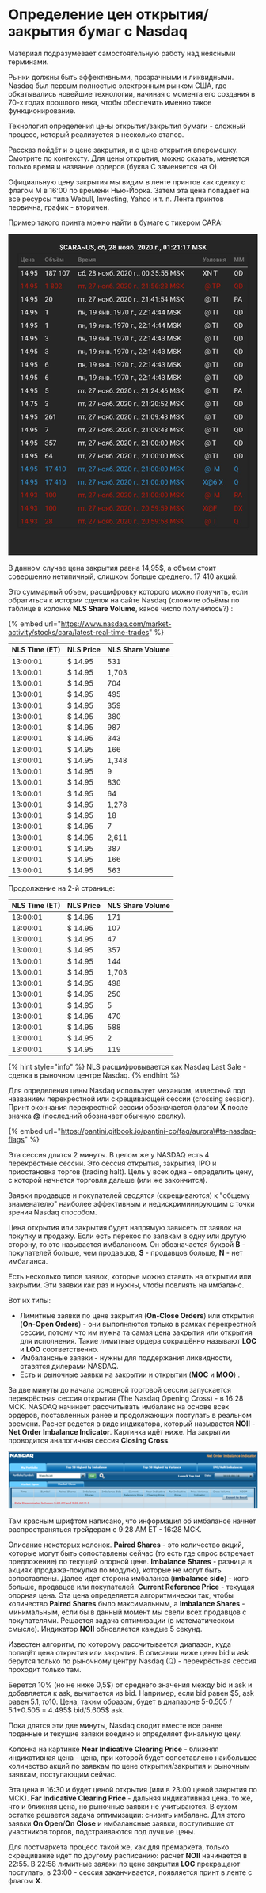 # Определение цен открытия/закрытия бумаг с Nasdaq

Материал подразумевает самостоятельную работу над неясными терминами.  
  
Рынки должны быть эффективными, прозрачными и ликвидными. Nasdaq был первым полностью электронным рынком США, где обкатывались новейшие технологии, начиная с момента его создания в 70-х годах прошлого века, чтобы обеспечить именно такое функционирование.  
  
Технология определения цены открытия/закрытия бумаги - сложный процесс, который реализуется в несколько этапов.  
  
Рассказ пойдёт и о цене закрытия, и о цене открытия вперемешку. Смотрите по контексту. Для цены открытия, можно сказать, меняется только время и название ордеров \(буква C заменяется на О\).  
  
Официальную цену закрытия мы видим в ленте принтов как сделку с флагом M в 16:00 по времени Нью-Йорка. Затем эта цена попадает на все ресурсы типа Webull, Investing, Yahoo и т. п. Лента принтов первична, график - вторичен.  
  
Пример такого принта можно найти в бумаге с тикером CARA:

![&#x41B;&#x435;&#x43D;&#x442;&#x430; &#x441;&#x434;&#x435;&#x43B;&#x43E;&#x43A; \(&#x440;&#x435;&#x43F;&#x440;&#x43E;&#x434;&#x443;&#x43A;&#x446;&#x438;&#x44F;\)](../../.gitbook/assets/image%20%2823%29.png)

В данном случае цена закрытия равна 14,95$, а объем стоит совершенно нетипичный, слишком больше среднего. 17 410 акций.  
  
Это суммарный объем, расшифровку которого можно получить, если обратиться к истории сделок на сайте Nasdaq \(сложите объёмы по таблице в колонке **NLS Share Volume**, какое число получилось?\) :

{% embed url="https://www.nasdaq.com/market-activity/stocks/cara/latest-real-time-trades" %}

| NLS Time \(ET\) | NLS Price | NLS Share Volume |
| :--- | :--- | :--- |
| 13:00:01 | $ 14.95 | 531 |
| 13:00:01 | $ 14.95 | 1,703 |
| 13:00:01 | $ 14.95 | 704 |
| 13:00:01 | $ 14.95 | 495 |
| 13:00:01 | $ 14.95 | 359 |
| 13:00:01 | $ 14.95 | 380 |
| 13:00:01 | $ 14.95 | 987 |
| 13:00:01 | $ 14.95 | 343 |
| 13:00:01 | $ 14.95 | 166 |
| 13:00:01 | $ 14.95 | 1,348 |
| 13:00:01 | $ 14.95 | 9 |
| 13:00:01 | $ 14.95 | 830 |
| 13:00:01 | $ 14.95 | 64 |
| 13:00:01 | $ 14.95 | 1,278 |
| 13:00:01 | $ 14.95 | 18 |
| 13:00:01 | $ 14.95 | 7 |
| 13:00:01 | $ 14.95 | 2,611 |
| 13:00:01 | $ 14.95 | 387 |
| 13:00:01 | $ 14.95 | 166 |
| 13:00:01 | $ 14.95 | 563 |

Продолжение на 2-й странице:

| NLS Time \(ET\) | NLS Price | NLS Share Volume |
| :--- | :--- | :--- |
| 13:00:01 | $ 14.95 | 171 |
| 13:00:01 | $ 14.95 | 107 |
| 13:00:01 | $ 14.95 | 47 |
| 13:00:01 | $ 14.95 | 357 |
| 13:00:01 | $ 14.95 | 144 |
| 13:00:01 | $ 14.95 | 1,703 |
| 13:00:01 | $ 14.95 | 498 |
| 13:00:01 | $ 14.95 | 250 |
| 13:00:01 | $ 14.95 | 5 |
| 13:00:01 | $ 14.95 | 470 |
| 13:00:01 | $ 14.95 | 588 |
| 13:00:01 | $ 14.95 | 2 |
| 13:00:01 | $ 14.95 | 119 |

{% hint style="info" %}
NLS расшифровывается как Nasdaq Last Sale - сделка в рыночном центре Nasdaq.
{% endhint %}

Для определения цены Nasdaq использует механизм, известный под названием перекрестной или скрещивающей сессии \(crossing session\). Принт окончания перекрестной сессии обозначается флагом **X** после значка **@** \(последний обозначает обычную сделку\).

{% embed url="https://pantini.gitbook.io/pantini-co/faq/aurora\#ts-nasdaq-flags" %}

Эта сессия длится 2 минуты. В целом же у NASDAQ есть 4 перекрёстные  сессии. Это сессия открытия, закрытия, IPO и приостановка торгов \(trading halt\). Цель у всех одна - определить цену, с которой начнется торговля дальше \(или же закончится\).  
  
Заявки продавцов и покупателей сводятся \(скрещиваются\) к "общему знаменателю" наиболее эффективным и недискриминирующим с точки зрения Nasdaq способом.  
  
Цена открытия или закрытия будет напрямую зависеть от заявок на покупку и продажу. Если есть перекос по заявкам в одну или другую сторону, то это называется имбалансом. Он обозначается буквой **B** - покупателей больше, чем продавцов, **S** - продавцов больше, **N** - нет имбаланса.

Есть несколько типов заявок, которые можно ставить на открытии или закрытии. Эти заявки как раз и нужны, чтобы повлиять на имбаланс.  
  
Вот их типы:

* Лимитные заявки по цене закрытия \(**On-Close Orders**\) или открытия \(**On-Open Orders**\) - они выполняются только в рамках перекрестной сессии, потому что им нужна та самая цена закрытия или открытия для исполнения. Такие лимитные ордера сокращённо называют **LOC** и **LOO** соответственно.
* Имбалансные заявки - нужны для поддержания ликвидности, ставятся дилерами NASDAQ.
* Есть и рыночные заявки на закрытии и открытии \(**MOC** и **MOO**\) .

За две минуты до начала основной торговой сессии запускается перекрёстная сессия открытия \(The Nasdaq Opening Cross\) - в 16:28 МСК. NASDAQ начинает рассчитывать имбаланс на основе всех ордеров, поставленных ранее и продолжающих поступать в реальном времени. Расчет ведется в виде индикатора, который называется **NOII** - **Net Order Imbalance Indicator**. Картинка идёт ниже. На закрытии проводится аналогичная сессия **Closing Cross**.

![&#x418;&#x43D;&#x434;&#x438;&#x43A;&#x430;&#x442;&#x43E;&#x440; NOII](../../.gitbook/assets/image%20%2822%29.png)

Там красным шрифтом написано, что информация об имбалансе начнет распространяться трейдерам с 9:28 AM ET - 16:28 МСК.  
  
Описание некоторых колонок. **Paired Shares** - это количество акций, которые могут быть сопоставлены сейчас \(то есть где спрос встречает предложение\) по текущей опорной цене.  **Imbalance Shares** - разница в акциях \(продажа-покупка по модулю\), которые не могут быть сопоставлены. Далее идет сторона имбаланса \(**imbalance side**\) - кого больше, продавцов или покупателей. **Current Reference Price** - текущая опорная цена. Эта цена определяется алгоритмически так, чтобы количество **Paired Shares** было максимальным, а **Imbalance Shares** - минимальным, если бы в данный момент мы свели всех продавцов с покупателями. Решается задача оптимизации \(в математическом смысле\). Индикатор **NOII** обновляется каждые 5 секунд.  
  
Известен алгоритм, по которому рассчитывается диапазон, куда попадёт цена открытия или закрытия. В описании ниже цены bid и ask берутся только по рыночному центру Nasdaq \(Q\) - перекрёстная сессия проходит только там.  
  
Берется 10% \(но не ниже 0,5$\) от среднего значения между bid и ask и добавляется к ask, вычитается из bid. Например, если bid равен $5, ask равен $5.1, то 10% будет = \(5+5.1\) / 2 \*0.1 = 0.505$. Цена, таким образом, будет в диапазоне  5-0.505 / 5.1+0.505 = 4.495$ bid/5.605$ ask.  
  
Пока длятся эти две минуты, Nasdaq сводит вместе все ранее поданные и текущие заявки воедино и определяет финальную цену.  
  
Колонка на картинке **Near Indicative Clearing Price** - ближняя индикативная цена - цена, при которой будет сопоставлено наибольшее количество акций по заявкам по цене открытия/закрытия и рыночным заявкам, поступающим сейчас.  
  
Эта цена в 16:30 и будет ценой открытия \(или в 23:00 ценой закрытия по МСК\). **Far Indicative Clearing Price** - дальняя индикативная цена. то же, что и ближняя цена, но рыночные заявки не учитываются. В сухом остатке решается задача оптимизации: снизить имбаланс. Для этого заявки **On Open**/**On Close** и имбалансные заявки, поступившие от участников торгов, подстраиваются под лучшие цены.  
  
Для постмаркета процесс такой же, как для премаркета, только скрещивание идет по другому расписанию: расчет **NOII** начинается в 22:55. В 22:58 лимитные заявки по цене закрытия **LOC** прекращают поступать, в 23:00 - сессия заканчивается, появляется принт в ленте с флагом **X**.


